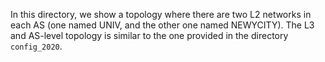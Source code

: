 In this directory, we show a topology where there are two L2 networks in each AS (one named UNIV, and the other one named NEWYCITY). 
The L3 and AS-level topology is similar to the one provided in the directory `config_2020`.

